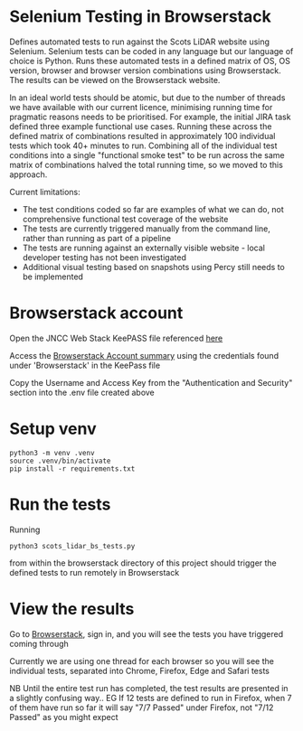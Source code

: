 Selenium Testing in Browserstack
================================

Defines automated tests to run against the Scots LiDAR website using Selenium.  Selenium tests can be coded in any language but our language of choice is Python.  Runs these automated tests in a defined matrix of OS, OS version, browser and browser version combinations using Browserstack.  The results can be viewed on the Browserstack website.

In an ideal world tests should be atomic, but due to the number of threads we have available with our current licence, minimising running time for pragmatic reasons needs to be prioritised.  For example, the initial JIRA task defined three example functional use cases.  Running these across the defined matrix of combinations resulted in approximately 100 individual tests which took 40+ minutes to run.  Combining all of the individual test conditions into a single "functional smoke test" to be run across the same matrix of combinations halved the total running time, so we moved to this approach.

Current limitations:
- The test conditions coded so far are examples of what we can do, not comprehensive functional test coverage of the website
- The tests are currently triggered manually from the command line, rather than running as part of a pipeline
- The tests are running against an externally visible website - local developer testing has not been investigated
- Additional visual testing based on snapshots using Percy still needs to be implemented 

# Browserstack account

Open the JNCC Web Stack KeePASS file referenced [here](http://jncc-wiki/Restricted_Access_Pages/JNCC_KeePass)

Access the [Browserstack Account summary](https://www.browserstack.com/accounts/profile) using the credentials found under 'Browserstack' in the KeePass file

Copy the Username and Access Key from the "Authentication and Security" section into the .env file created above

# Setup venv

    python3 -m venv .venv
    source .venv/bin/activate
    pip install -r requirements.txt

# Run the tests

Running 
    
    python3 scots_lidar_bs_tests.py
    
from within the browserstack directory of this project should trigger the defined tests to run remotely in Browserstack

# View the results

Go to [Browserstack](https://www.browserstack.com/), sign in, and you will see the tests you have triggered coming through
    
Currently we are using one thread for each browser so you will see the individual tests, separated into Chrome, Firefox, Edge and Safari tests
    
NB Until the entire test run has completed, the test results are presented in a slightly confusing way..
EG If 12 tests are defined to run in Firefox, when 7 of them have run so far it will say 
"7/7 Passed" under Firefox, not "7/12 Passed" as you might expect
